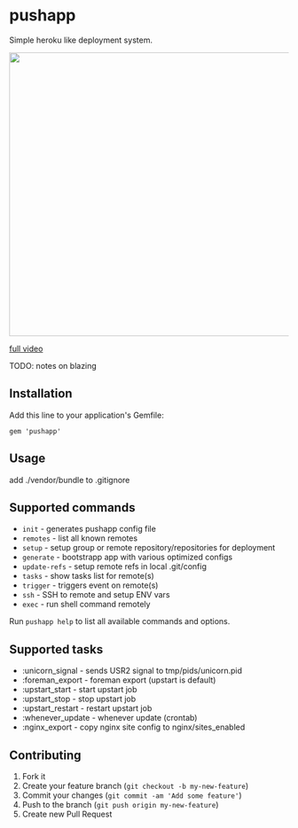 # pushapp

Simple heroku like deployment system.

<a href='https://vimeo.com/66528056'><img src="https://f.cloud.github.com/assets/5250/523884/d78a70e0-c0e8-11e2-8569-09e00d48a693.gif" width="512"></a>

[full video](https://vimeo.com/66528056)

TODO: notes on blazing

## Installation

Add this line to your application's Gemfile:

    gem 'pushapp'

## Usage

add ./vendor/bundle to .gitignore

## Supported commands

 - `init` - generates pushapp config file
 - `remotes` - list all known remotes
 - `setup` - setup group or remote repository/repositories for deployment
 - `generate` - bootstrapp app with various optimized configs
 - `update-refs` - setup remote refs in local .git/config
 - `tasks` - show tasks list for remote(s)
 - `trigger` - triggers event on remote(s)
 - `ssh` - SSH to remote and setup ENV vars
 - `exec` - run shell command remotely

 Run `pushapp help` to list all available commands and options.

## Supported tasks

 - :unicorn_signal - sends USR2 signal to tmp/pids/unicorn.pid
 - :foreman_export - foreman export (upstart is default)
 - :upstart_start - start upstart job
 - :upstart_stop - stop upstart job
 - :upstart_restart - restart upstart job
 - :whenever_update - whenever update (crontab)
 - :nginx_export - copy nginx site config to nginx/sites_enabled

## Contributing

1. Fork it
2. Create your feature branch (`git checkout -b my-new-feature`)
3. Commit your changes (`git commit -am 'Add some feature'`)
4. Push to the branch (`git push origin my-new-feature`)
5. Create new Pull Request

